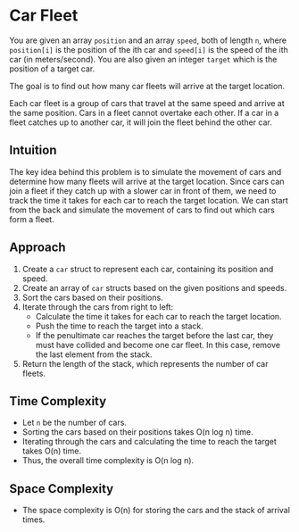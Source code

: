 # Car Fleet
You are given an array `position` and an array `speed`, both of length `n`, where `position[i]` is the position of the ith car and `speed[i]` is the speed of the ith car (in meters/second). You are also given an integer `target` which is the position of a target car.

The goal is to find out how many car fleets will arrive at the target location.

Each car fleet is a group of cars that travel at the same speed and arrive at the same position. Cars in a fleet cannot overtake each other. If a car in a fleet catches up to another car, it will join the fleet behind the other car.

## Intuition
The key idea behind this problem is to simulate the movement of cars and determine how many fleets will arrive at the target location. Since cars can join a fleet if they catch up with a slower car in front of them, we need to track the time it takes for each car to reach the target location. We can start from the back and simulate the movement of cars to find out which cars form a fleet.

## Approach
1. Create a `car` struct to represent each car, containing its position and speed.
2. Create an array of `car` structs based on the given positions and speeds.
3. Sort the cars based on their positions.
4. Iterate through the cars from right to left:
   - Calculate the time it takes for each car to reach the target location.
   - Push the time to reach the target into a stack.
   - If the penultimate car reaches the target before the last car, they must have collided and become one car fleet. In this case, remove the last element from the stack.
5. Return the length of the stack, which represents the number of car fleets.

## Time Complexity
- Let `n` be the number of cars.
- Sorting the cars based on their positions takes O(n log n) time.
- Iterating through the cars and calculating the time to reach the target takes O(n) time.
- Thus, the overall time complexity is O(n log n).

## Space Complexity
- The space complexity is O(n) for storing the cars and the stack of arrival times.